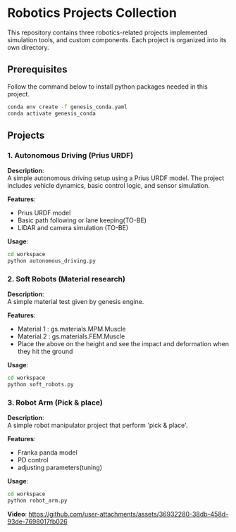 # Robotics Projects Collection

This repository contains three robotics-related projects implemented simulation tools, and custom components. Each project is organized into its own directory.

## Prerequisites

Follow the command below to install python packages needed in this project.

```bash
conda env create -f genesis_conda.yaml
conda activate genesis_conda
```

## Projects

### 1. Autonomous Driving (Prius URDF)

**Description**:  
A simple autonomous driving setup using a Prius URDF model. The project includes vehicle dynamics, basic control logic, and sensor simulation.

**Features**:
- Prius URDF model
- Basic path following or lane keeping(TO-BE)
- LIDAR and camera simulation (TO-BE)

**Usage**:
```bash
cd workspace
python autonomous_driving.py
```

### 2. Soft Robots (Material research)

**Description**:  
A simple material test given by genesis engine.

**Features**:
- Material 1 : gs.materials.MPM.Muscle
- Material 2 : gs.materials.FEM.Muscle
- Place the above on the height and see the impact and deformation when they hit the ground

**Usage**:
```bash
cd workspace
python soft_robots.py
```

### 3. Robot Arm (Pick & place)

**Description**:  
A simple robot manipulator project that perform 'pick & place'.

**Features**:
- Franka panda model
- PD control
- adjusting parameters(tuning)

**Usage**:
```bash
cd workspace
python robot_arm.py

```
**Video**:
https://github.com/user-attachments/assets/36932280-38db-458d-93de-7698017fb026
